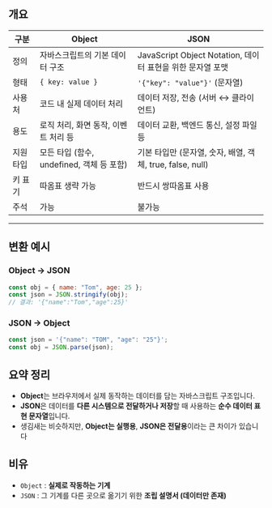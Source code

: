 
## 개요

| 구분     | Object                                       | JSON                                                             |
|----------|----------------------------------------------|------------------------------------------------------------------|
| 정의     | 자바스크립트의 기본 데이터 구조               | JavaScript Object Notation, 데이터 표현을 위한 문자열 포맷       |
| 형태     | `{ key: value }`                             | `'{"key": "value"}'` (문자열)                                   |
| 사용처   | 코드 내 실제 데이터 처리                     | 데이터 저장, 전송 (서버 ↔ 클라이언트)                           |
| 용도     | 로직 처리, 화면 동작, 이벤트 처리 등          | 데이터 교환, 백엔드 통신, 설정 파일 등                          |
| 지원 타입| 모든 타입 (함수, undefined, 객체 등 포함)     | 기본 타입만 (문자열, 숫자, 배열, 객체, true, false, null)      |
| 키 표기  | 따옴표 생략 가능                              | 반드시 쌍따옴표 사용                                              |
| 주석     | 가능                                          | 불가능                                                           |

---

## 변환 예시

### Object → JSON

```javascript
const obj = { name: "Tom", age: 25 };
const json = JSON.stringify(obj); 
// 결과: '{"name":"Tom","age":25}'
```

### JSON → Object

```javascript
const json = '{"name": "TOM", "age": "25"}';
const obj = JSON.parse(json);
```

## 요약 정리

- **Object**는 브라우저에서 실제 동작하는 데이터를 담는 자바스크립트 구조입니다.
- **JSON**은 데이터를 **다른 시스템으로 전달하거나 저장**할 때 사용하는 **순수 데이터 표현 문자열**입니다.
- 생김새는 비슷하지만, **Object는 실행용**, **JSON은 전달용**이라는 큰 차이가 있습니다

## 비유

- `Object` : **실제로 작동하는 기계**
- `JSON` : 그 기계를 다른 곳으로 옮기기 위한 **조립 설명서 (데이터만 존재)**
